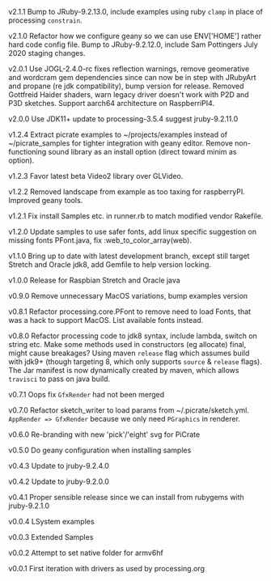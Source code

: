 v2.1.1 Bump to JRuby-9.2.13.0, include examples using ruby `clamp` in place of processing `constrain`.

v2.1.0 Refactor how we configure geany so we can use ENV['HOME'] rather hard code config file. Bump to JRuby-9.2.12.0, include Sam Pottingers July 2020 staging changes.

v2.0.1 Use JOGL-2.4.0-rc fixes reflection warnings, remove geomerative and wordcram gem dependencies since can now be in step with JRubyArt and propane (re jdk compatibility), bump version for release. Removed Gottfreid Haider shaders, warn legacy driver doesn't work with P2D and P3D sketches. Support aarch64 architecture on RaspberriPI4.

v2.0.0 Use JDK11+ update to processing-3.5.4 suggest jruby-9.2.11.0

v1.2.4 Extract picrate examples to ~/projects/examples instead of ~/picrate_samples for tighter integration with geany editor. Remove non-functioning sound library as an install option (direct toward minim as option).

v1.2.3 Favor latest beta Video2 library over GLVideo.

v1.2.2 Removed landscape from example as too taxing for raspberryPI. Improved geany tools.

v1.2.1 Fix install Samples etc. in runner.rb to match modified vendor Rakefile.

v1.2.0 Update samples to use safer fonts, add linux specific suggestion on missing fonts PFont.java, fix :web_to_color_array(web).

v1.1.0 Bring up to date with latest development branch, except still target Stretch and Oracle jdk8, add Gemfile to help version locking.

v1.0.0 Release for Raspbian Stretch and Oracle java

v0.9.0 Remove unnecessary MacOS variations, bump examples version

v0.8.1 Refactor processing.core.PFont to remove need to load Fonts, that was a hack to support MacOS. List available fonts instead.

v0.8.0 Refactor processing code to jdk8 syntax, include lambda, switch on string etc. Make some methods used in constructors (eg allocate) final, might cause breakages? Using maven `release` flag which assumes build with jdk9+ (though targeting 8, which only supports `source` & `release` flags). The Jar manifest is now dynamically created by maven, which allows `travisci` to pass on java build.

v0.7.1 Oops fix `GfxRender` had not been merged

v0.7.0 Refactor sketch_writer to load params from ~/.picrate/sketch.yml. `AppRender => GfxRender` because we only need `PGraphics` in renderer.

v0.6.0 Re-branding with new 'pick'/'eight' svg for PiCrate

v0.5.0 Do geany configuration when installing samples

v0.4.3 Update to jruby-9.2.4.0

v0.4.2 Update to jruby-9.2.0.0

v0.4.1 Proper sensible release since we can install from rubygems with jruby-9.2.1.0

v0.0.4 LSystem examples

v0.0.3
Extended Samples

v0.0.2
Attempt to set native folder for armv6hf

v0.0.1
First iteration with drivers as used by processing.org
